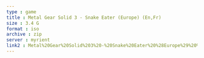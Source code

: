 ```yaml
---
type : game
title : Metal Gear Solid 3 - Snake Eater (Europe) (En,Fr)
size : 3.4 G
format : iso
archive : zip
server : myrient
link2 : Metal%20Gear%20Solid%203%20-%20Snake%20Eater%20%28Europe%29%20%28En%2CFr%29
---
```

